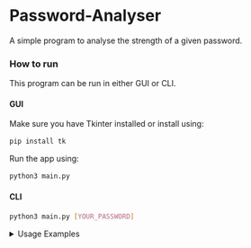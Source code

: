 # Password-Analyser
A simple program to analyse the strength of a given password.

### How to run

This program can be run in either GUI or CLI.

#### GUI

Make sure you have Tkinter installed or install using:

```sh
pip install tk
```

Run the app using:
```sh
python3 main.py
```

#### CLI

```sh
python3 main.py [YOUR_PASSWORD]
```

<details>
   <summary>Usage Examples</summary>
    
   ### CLI Example
  
   <img src="screenshots/cli.png" alt="cli screenshot">
   
   ### GUI Example
   
   <img src="screenshot/gui1.png" alt="GUI Screenshot">
   
   <img src="screenshot/gui2.png" alt="GUI Screenshot">
  

</details>
